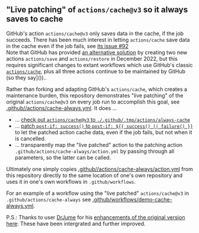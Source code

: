 ## "Live patching" of `actions/cache@v3` so it always saves to cache

GitHub's action `actions/cache@v3` only saves data in the cache, if the job succeeds.  There has been much interest in letting `actions/cache` save data in the cache even if the job fails, see [its issue \#92](https://github.com/actions/cache/issues/92)<br />
Note that GitHub has provided [an alternative solution](https://github.com/actions/cache/discussions/1020) by creating two new actions `actions/save` and `actions/restore` in December 2022, but this requires significant changes to extant workflows which use GitHub's classic [`actions/cache`](https://github.com/actions/cache), plus all three actions continue to be maintained by GitHub (so they say]())..

Rather than forking and adapting GitHub's `actions/cache`, which creates a maintenance burden, this repository demonstrates "live patching" of the original `actions/cache@v3` on every job run to accomplish this goal, see [.github//actions/cache-always.yml](https://github.com/mxxk/gh-actions-cache-always/blob/main/.github/actions/cache-always/action.yml).  It does …

- … [check out `actions/cache@v3` to `./.github/.tmp/actions/always-cache`](https://github.com/mxxk/gh-actions-cache-always/blob/main/.github/actions/cache-always/action.yml#L27-L32)
- … [patch `post-if: success()` to `post-if: ${{ success() || failure() }}`](https://github.com/mxxk/gh-actions-cache-always/blob/main/.github/actions/cache-always/action.yml#L34-L35) to let the patched action cache data, even if the job fails, but not when it is cancelled.
- … transparently map the "live patched" action to the patching action `.github/actions/cache-always/action.yml` by passing through all parameters, so the latter can be called.

Ultimately one simply copies [.github//actions/cache-always/action.yml](https://github.com/mxxk/gh-actions-cache-always/blob/main/.github/actions/cache-always.yml) from this repository directly to the same location of one's own repository and uses it in one's own workflows in `.github/workflows`.

For an example of a workflow using the "live patched" `actions/cache@v3` in `.github/actions/cache-always` see [.github/workflows/demo-cache-always.yml](https://github.com/mxxk/gh-actions-cache-always/blob/main/.github/workflows/demo-cache-always.yml).

P.S.: Thanks to user [DrJume](https://github.com/DrJume) for his [enhancements of the original version here](https://github.com/actions/cache/issues/92#issuecomment-1263067512): These have been intergrated and further improved.
